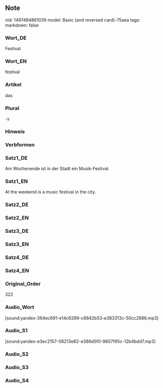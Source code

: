 ## Note
nid: 1497484861039
model: Basic (and reversed card)-75aea
tags: 
markdown: false

### Wort_DE
Festival

### Wort_EN
festival

### Artikel
das

### Plural
-s

### Hinweis


### Verbformen


### Satz1_DE
Am Wochenende ist in der Stadt ein Musik-Festival.

### Satz1_EN
At the weekend is a music festival in the city.

### Satz2_DE


### Satz2_EN


### Satz3_DE


### Satz3_EN


### Satz4_DE


### Satz4_EN


### Original_Order
322

### Audio_Wort
[sound:yandex-364ec691-e14c6289-c8842b53-e383313c-50cc2886.mp3]

### Audio_S1
[sound:yandex-e3ec2157-08213e82-e386d5f0-9657f95c-12b4bdd7.mp3]

### Audio_S2


### Audio_S3


### Audio_S4

